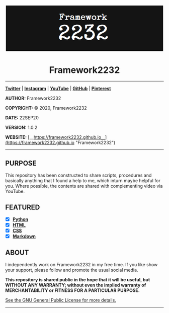 <p align="center">
    <img src="images/banner.png?raw=true" alt="Framework2232 Logo" title="Framework2232" width="500"/>
</p>
<h1 align=center>Framework2232</h1>

---

[__Twitter__][Twitter]
| [__Instagram__][Instagram]
| [__YouTube__][YouTube]
| [__GitHub__][GitHub]
| [__Pinterest__][Pinterest]


__AUTHOR:__ Framework2232

__COPYRIGHT:__ © 2020, Framework2232

__DATE:__ 22SEP20

__VERSION:__ 1.0.2

__WEBSITE:__ [__https://framework2232.github.io__](https://framework2232.github.io "Framework2232")

---



## PURPOSE

This repository has been constructed to share scripts, procedures and basically anything that I found a help to me, which inturn maybe helpful for you. Where possible, the contents are shared with complementing video via YouTube.

## FEATURED

- [x] [__Python__][Python]
- [x] [__HTML__][HTML]
- [x] [__CSS__][CSS]
- [x] [__Markdown__][Markdown]

## ABOUT

I independently work on Framework2232 in my free time. If you like show your support, please follow and promote the usual social media.

__This repository is shared public in the hope that it will be useful, but WITHOUT ANY WARRANTY; without even the implied warranty of MERCHANTABILITY or FITNESS FOR A PARTICULAR PURPOSE.__

[See the GNU General Public License for more details.](http://www.gnu.org/licenses/)

---


[Twitter]: https://github.com/framework2232/Python "Twitter - Framework2232"
[Instagram]: https://github.com/framework2232/HTML "Instagram - Framework2232"
[YouTube]: https://github.com/framework2232/CSS "YouTube - Framework2232"
[GitHub]: https://github.com/framework2232/Markdown "GitHub - Framework2232"
[Pinterest]: https://github.com/framework2232/Markdown "Pinterest - Framework2232"
[Python]: https://github.com/framework2232/Python
[HTML]: https://github.com/framework2232/HTML
[CSS]: https://github.com/framework2232/CSS
[Markdown]: https://github.com/framework2232/Markdown